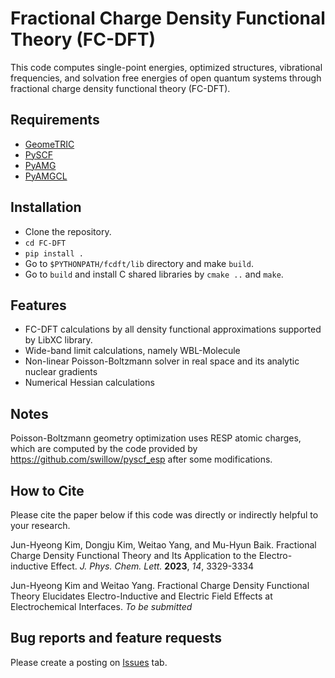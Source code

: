 # Fractional Charge Density Functional Theory (FC-DFT)
This code computes single-point energies, optimized structures, vibrational frequencies, and solvation free energies of open quantum systems through fractional charge density functional theory (FC-DFT).

## Requirements
- [GeomeTRIC](https://github.com/leeping/geomeTRIC)
- [PySCF](https://pyscf.org/)
- [PyAMG](https://github.com/pyamg/pyamg)
- [PyAMGCL](https://github.com/ddemidov/amgcl)
  
## Installation
  - Clone the repository.
  - `cd FC-DFT`
  - `pip install .`
  - Go to `$PYTHONPATH/fcdft/lib` directory and make `build`.
  - Go to `build` and install C shared libraries by `cmake ..` and `make`.

## Features
  - FC-DFT calculations by all density functional approximations supported by LibXC library.
  - Wide-band limit calculations, namely WBL-Molecule
  - Non-linear Poisson-Boltzmann solver in real space and its analytic nuclear gradients
  - Numerical Hessian calculations

## Notes
Poisson-Boltzmann geometry optimization uses RESP atomic charges, which are computed by the code provided by https://github.com/swillow/pyscf_esp after some modifications.

## How to Cite
Please cite the paper below if this code was directly or indirectly helpful to your research.

Jun-Hyeong Kim, Dongju Kim, Weitao Yang, and Mu-Hyun Baik. Fractional Charge Density Functional Theory and Its Application to the Electro-inductive Effect. _J. Phys. Chem. Lett._ **2023**, _14_, 3329-3334

Jun-Hyeong Kim and Weitao Yang. Fractional Charge Density Functional Theory Elucidates Electro-Inductive and Electric Field Effects at Electrochemical Interfaces. _To be submitted_

## Bug reports and feature requests
Please create a posting on [Issues](https://github.com/Yang-Laboratory/FC-DFT/issues) tab.